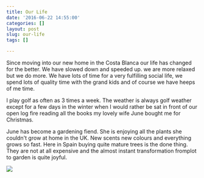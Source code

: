```yaml
---
title: Our Life
date: '2016-06-22 14:55:00'
categories: []
layout: post
slug: our-life
tags: []

---
```

Since moving into our new home in the Costa Blanca our life has changed for the better. We have slowed down and speeded up. we are more relaxed but we do more. We have lots of time for a very fulfilling social life, we spend lots of quality time with the grand kids and of course we have heeps of me time.

I play golf as often as 3 times a week. The weather is always golf weather except for a few days in the winter when I would rather be sat in front of our open log fire reading all the books my lovely wife June bought me for Christmas.

June has become a gardening fiend. She is enjoying all the plants she couldn't grow at home in the UK. New scents new colours and everything grows so fast. Here in Spain buying quite mature trees is the done thing. They are not at all expensive and the almost instant transformation fromplot to garden is quite joyful.

![](https://lh3.googleusercontent.com/-gsAm6xHN89w/VX2Q2twpgWI/AAAAAAAALGk/sb2DAsooSrk2DsE6fAQVu8IXo-YXLm-YACCo/s800/ChaletArenys.png)
